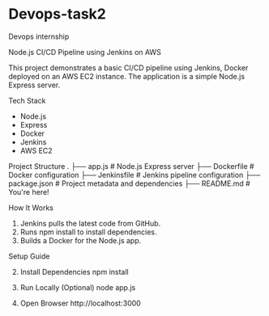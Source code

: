 # Devops-task2
Devops internship

Node.js CI/CD Pipeline using Jenkins on AWS

This project demonstrates a basic CI/CD pipeline using Jenkins, Docker deployed on an AWS EC2 instance. The application is a simple Node.js Express server.

Tech Stack
- Node.js
- Express
- Docker
- Jenkins
- AWS EC2


Project Structure
.
├── app.js              # Node.js Express server
├── Dockerfile          # Docker configuration
├── Jenkinsfile         # Jenkins pipeline configuration
├── package.json        # Project metadata and dependencies
├── README.md           # You're here!


How It Works
1. Jenkins pulls the latest code from GitHub.
2. Runs npm install to install dependencies.
3. Builds a Docker  for the Node.js app.




Setup Guide


2. Install Dependencies
npm install

3. Run Locally (Optional)
node app.js

4. Open Browser
http://localhost:3000





